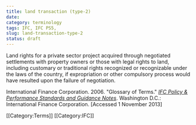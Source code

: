 ```yaml
---
title: land transaction (type-2)
date:
category: terminology
tags: IFC, IFC PS5,
slug: land-transaction-type-2
status: draft
---
```


<!--
summary:
-->
Land rights for a private sector project acquired through negotiated settlements with property owners or those with legal rights to land, including customary or traditional rights recognized or recognizable under the laws of the country, if expropriation or other compulsory process would have resulted upon the failure of negotiation.


<ref>International Finance Corporation. 2006. "Glossary of Terms." *[IFC Policy & Performance Standards and Guidance Notes](http://www.ifc.org/wps/wcm/connect/9a9464804885598c8364d36a6515bb18/Glossary%2Bof%2BTerms.pdf?MOD=AJPERES&attachment=true&id=1322803900995)*. Washington D.C.: International Finance Corporation. [Accessed 1 November 2013]</ref>

<references/>

[[Category:Terms]]
[[Category:IFC]]

